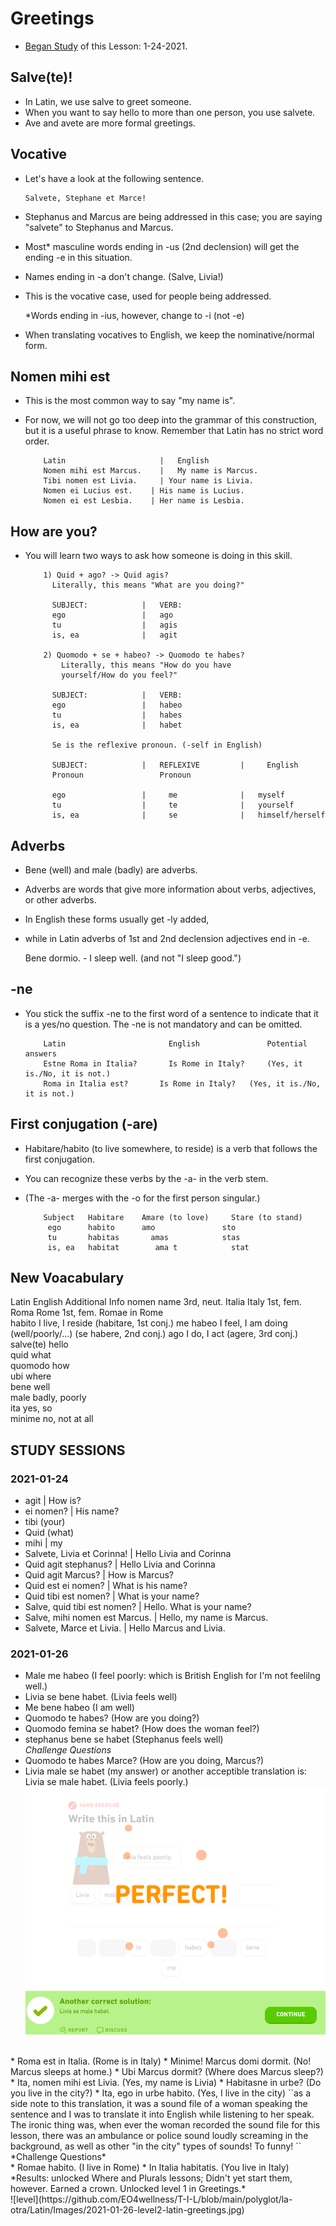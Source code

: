 # Greetings 
* [Began Study](https://github.com/EO4wellness/T-I-L/blob/main/polyglot/la-otra/Latin/Greetings.md#2021-01-24) of this Lesson: 1-24-2021. 


## Salve(te)!
* In Latin, we use salve to greet someone. 
* When you want to say hello to more than one person, you use salvete.
* Ave and avete are more formal greetings.


## Vocative
* Let's have a look at the following sentence.

      Salvete, Stephane et Marce!
      
* Stephanus and Marcus are being addressed in this case; 
you are saying "salvete" to Stephanus and Marcus. 
* Most* masculine words ending in -us (2nd declension) will get the ending -e in this situation. 
* Names ending in -a don't change. (Salve, Livia!)

* This is the vocative case, used for people being addressed.

    *Words ending in -ius, however, change to -i (not -e)

* When translating vocatives to English, we keep the nominative/normal form.


## Nomen mihi est
* This is the most common way to say "my name is". 
* For now, we will not go too deep into the grammar of this construction, 
but it is a useful phrase to know. Remember that Latin has no strict word order.

          Latin 	                |   English
          Nomen mihi est Marcus. 	|   My name is Marcus.
          Tibi nomen est Livia. 	| Your name is Livia.
          Nomen ei Lucius est. 	  | His name is Lucius.
          Nomen ei est Lesbia. 	  | Her name is Lesbia.
          
## How are you?
* You will learn two ways to ask how someone is doing in this skill.

          1) Quid + ago? -> Quid agis?
            Literally, this means "What are you doing?"
            
            SUBJECT:            |   VERB: 
            ego                 |   ago
            tu                  |   agis 
            is, ea              |   agit 
            
          2) Quomodo + se + habeo? -> Quomodo te habes?
              Literally, this means "How do you have 
              yourself/How do you feel?"

            SUBJECT:            |   VERB: 
            ego                 |   habeo 
            tu                  |   habes 
            is, ea              |   habet 
            
            Se is the reflexive pronoun. (-self in English)
            
            SUBJECT:            |   REFLEXIVE         |     English
            Pronoun                 Pronoun
            
            ego                 |     me              |   myself
            tu                  |     te              |   yourself
            is, ea              |     se              |   himself/herself
            
## Adverbs
* Bene (well) and male (badly) are adverbs. 
* Adverbs are words that give more information about verbs, adjectives, or other adverbs. 
* In English these forms usually get -ly added, 
* while in Latin adverbs of 1st and 2nd declension adjectives end in -e.

    Bene dormio. - I sleep well. (and not "I sleep good.")
    
            
##  -ne
* You stick the suffix -ne to the first word of a sentence to indicate 
that it is a yes/no question. The -ne is not mandatory and can be omitted.

          Latin 	                  English           	Potential answers
          Estne Roma in Italia? 	  Is Rome in Italy? 	(Yes, it is./No, it is not.)
          Roma in Italia est? 	    Is Rome in Italy? 	(Yes, it is./No, it is not.)
          
## First conjugation (-are)
* Habitare/habito (to live somewhere, to reside) is a verb that follows the first conjugation. 
* You can recognize these verbs by the -a- in the verb stem. 
* (The -a- merges with the -o for the first person singular.)

          Subject 	Habitare 	Amare (to love) 	Stare (to stand) 	
           ego    	habito    	amo 	          sto 	
           tu 	    habitas 	  amas 	          stas 	
           is, ea 	habitat 	   ama t 	        stat 	



## New Voacabulary 
Latin 	  English 	        Additional Info
nomen 	  name 	            3rd, neut.
Italia  	Italy 	          1st, fem.
Roma 	    Rome 	            1st, fem.
Romae 	  in Rome 	
habito 	  I live, I reside 	(habitare, 1st conj.)
me habeo 	I feel, I am doing (well/poorly/...) 	(se habere, 2nd conj.)
ago 	    I do, I act 	    (agere, 3rd conj.)
salve(te) hello 	
quid    	what 	
quomodo 	how 	
ubi     	where 	
bene    	well 	
male    	badly, poorly 	
ita 	    yes, so 	
minime    no, not at all 	

## STUDY SESSIONS

### 2021-01-24
* agit | How is?
* ei nomen? | His name? 
* tibi (your) 
* Quid (what) 
* mihi | my 
* Salvete, Livia et Corinna! | Hello Livia and Corinna
* Quid agit stephanus? | Hello Livia and Corinna
* Quid agit Marcus? | How is Marcus? 
* Quid est ei nomen? | What is his name? 
* Quid tibi est nomen? | What is your name? 
* Salve, quid tibi est nomen? | Hello. What is your name? 
* Salve, mihi nomen est Marcus. | Hello, my name is Marcus. 
* Salvete, Marce et Livia. | Hello Marcus and Livia. 


### 2021-01-26
* Male me habeo (I feel poorly: which is British English for I'm not feelilng well.) 
* Livia se bene habet. (Livia feels well)
* Me bene habeo (I am well)
* Quomodo te habes?  (How are you doing?) 
* Quomodo femina se habet? (How does the woman feel?) 
* stephanus bene se habet (Stephanus feels well)<br>
*Challenge Questions*<br>
* Quomodo te habes Marce?  (How are you doing, Marcus?)
* Livia male se habet (my answer) or another acceptible translation is: Livia se male habet. (Livia feels poorly.)<br>
![Result-of-this-study-session](https://github.com/EO4wellness/T-I-L/blob/main/polyglot/la-otra/Latin/Images/2021-01-26-results.png)
<br>
* Roma est in Italia. (Rome is in Italy)
* Minime! Marcus domi dormit. (No! Marcus sleeps at home.) 
* Ubi Marcus dormit? (Where does Marcus sleep?)
* Ita, nomen mihi est Livia. (Yes, my name is Livia)
* Habitasne in urbe? (Do you live in the city?) 
* Ita, ego in urbe habito. (Yes, I live in the city)
``as a side note to this translation, it was a sound file of a woman speaking the sentence and I was to translate it into English while listening to her speak.  The ironic thing was, when ever the woman recorded the sound file for this lesson, there was an ambulance or police sound loudly screaming in the background, as well as other "in the city" types of sounds!  To funny! ``
<br>
*Challenge Questions*<br>
* Romae habito.  (I live in Rome)
* In Italia habitatis. (You live in Italy) 
*Results: unlocked Where and Plurals lessons; Didn't yet start them, however.  Earned a crown. Unlocked level 1 in Greetings.*<br>
![level](https://github.com/EO4wellness/T-I-L/blob/main/polyglot/la-otra/Latin/Images/2021-01-26-level2-latin-greetings.jpg)
